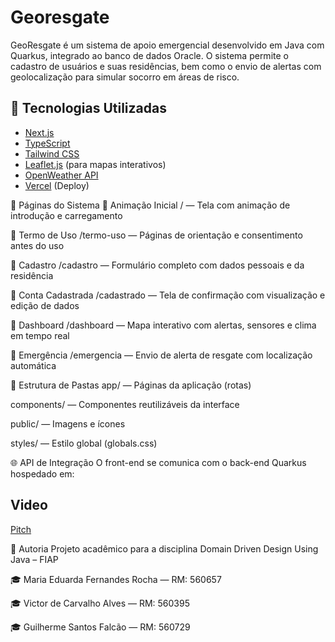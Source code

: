 
# Georesgate

GeoResgate é um sistema de apoio emergencial desenvolvido em Java com Quarkus, integrado ao banco de dados Oracle. O sistema permite o cadastro de usuários e suas residências, bem como o envio de alertas com geolocalização para simular socorro em áreas de risco.




## 🚀 Tecnologias Utilizadas

- [Next.js](https://nextjs.org/)
- [TypeScript](https://www.typescriptlang.org/)
- [Tailwind CSS](https://tailwindcss.com/)
- [Leaflet.js](https://leafletjs.com/) (para mapas interativos)
- [OpenWeather API](https://openweathermap.org/)
- [Vercel](https://vercel.com/) (Deploy)

📌 Páginas do Sistema
🔹 Animação Inicial
/ — Tela com animação de introdução e carregamento

🔹 Termo de Uso
/termo-uso — Páginas de orientação e consentimento antes do uso

🔹 Cadastro
/cadastro — Formulário completo com dados pessoais e da residência

🔹 Conta Cadastrada
/cadastrado — Tela de confirmação com visualização e edição de dados

🔹 Dashboard
/dashboard — Mapa interativo com alertas, sensores e clima em tempo real

🔹 Emergência
/emergencia — Envio de alerta de resgate com localização automática

📁 Estrutura de Pastas
app/ — Páginas da aplicação (rotas)

components/ — Componentes reutilizáveis da interface

public/ — Imagens e ícones

styles/ — Estilo global (globals.css)

🌐 API de Integração
O front-end se comunica com o back-end Quarkus hospedado em:







## Video
[Pitch](https://youtu.be/R-Tul0ggzG4?si=hX0m2ARXFZV0Svq2)





👤 Autoria
Projeto acadêmico para a disciplina Domain Driven Design Using Java – FIAP

🎓 Maria Eduarda Fernandes Rocha — RM: 560657

🎓 Victor de Carvalho Alves — RM: 560395

🎓 Guilherme Santos Falcão — RM: 560729